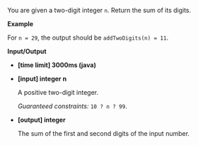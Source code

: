 You are given a two-digit integer `n`. Return the sum of its digits.

**Example**

For `n = 29`, the output should be
`addTwoDigits(n) = 11`.

**Input/Output**

* **[time limit] 3000ms (java)**

* **[input] integer n**

    A positive two-digit integer.

   _Guaranteed constraints:_
   `10 ? n ? 99`.

* **[output] integer**

    The sum of the first and second digits of the input number.

